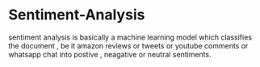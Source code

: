 # Sentiment-Analysis
sentiment analysis is basically a machine learning model which classifies the document , be it amazon reviews or tweets or youtube comments or whatsapp chat into postive , neagative or neutral sentiments.
